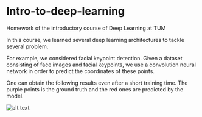 # Intro-to-deep-learning
Homework of the introductory course of Deep Learning at TUM


In this course, we learned several deep learning architectures to tackle several problem.

For example, we considered facial keypoint detection. Given a dataset consisting of face images and facial keypoints, we use a convolution neural network in order to predict the coordinates of these points. 

One can obtain the following results even after a short training time. The purple points is the ground truth and the red ones are predicted by the model.

![alt text](https://github.com/alexanderbaumann99/Intro-to-deep-learning/blob/main/Images/keypoints0.png?raw=True)

